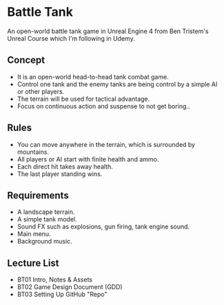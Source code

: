 # Battle Tank

An open-world battle tank game in Unreal Engine 4 from Ben Tristem's Unreal Course which I'm following in Udemy.

## Concept
* It is an open-world head-to-head tank combat game.
* Control one tank and the enemy tanks are being control by a simple AI or other players.
* The terrain will be used for tactical advantage.
* Focus on continuous action and suspense to not get boring..

## Rules
* You can move anywhere in the terrain, which is surrounded by mountains.
* All players or AI start with finite health and ammo.
* Each direct hit takes away health.
* The last player standing wins.

## Requirements
* A landscape terrain.
* A simple tank model.
* Sound FX such as explosions, gun firing, tank engine sound.
* Main menu.
* Background music. 

## Lecture List
* BT01 Intro, Notes & Assets
* BT02 Game Design Document (GDD)
* BT03 Setting Up GitHub "Repo"


